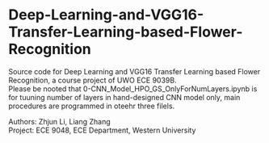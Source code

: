 # Deep-Learning-and-VGG16-Transfer-Learning-based-Flower-Recognition
Source code for Deep Learning and VGG16 Transfer Learning based Flower Recognition, a course project of UWO ECE 9039B.<br />
Please be nooted that 0-CNN_Model_HPO_GS_OnlyForNumLayers.ipynb is for tuuning number of layers in hand-designed CNN model only, main procedures are programmed in oteehr three filels.<br />

Authors: Zhjun Li, Liang Zhang<br />
Project: ECE 9048, ECE Department, Western University

